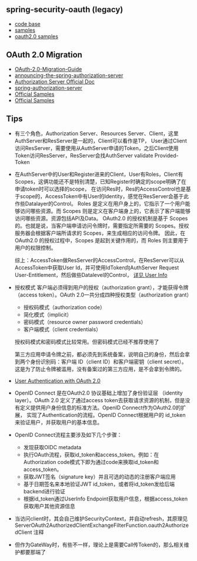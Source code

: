 ## spring-security-oauth (legacy)

- [code base](https://github.com/spring-attic/spring-security-oauth)
- [samples](https://github.com/spring-attic/spring-security-oauth/tree/main/samples)
- [oauth2.0 samples](https://github.com/jgrandja/spring-security-oauth-2-4-migrate)

## OAuth 2.0 Migration

- [OAuth-2.0-Migration-Guide](https://github.com/spring-projects/spring-security/wiki/OAuth-2.0-Migration-Guide)
- [announcing-the-spring-authorization-server](https://spring.io/blog/2020/04/15/announcing-the-spring-authorization-server)
- [Authorization Server Official Doc](https://docs.spring.io/spring-authorization-server/docs/current/reference/html/)
- [spring-authorization-server](https://github.com/spring-projects/spring-authorization-server)
- [Official Samples](https://github.com/spring-projects/spring-authorization-server/tree/main/samples)
- [Official Samples](https://github.com/spring-projects/spring-security-samples)

## Tips

- 有三个角色，Authorization Server、Resources Server、Client，这里AuthServer和ResServer是一起的，Client可以看作是TP，
  User通过Client访问ResServer，需要使用从AuthServer申请的Token，之后Client使用Token访问ResServer，ResServer会找AuthServer
  validate Provided-Token
- 在AuthServer中的User和Register进来的Client，User有Roles，Client有Scopes，这俩功能还不是特别清楚，已知Register时确定的scope明确了在申请token时可以选择的scope，
  在访问Res时，Res的AccessControl也是基于scope的，AccessToken中有User的Identity，感觉在ResServer会基于此作些Datalayer的Control。
  Roles 是定义在用户身上的，它指示了一个用户能够访问哪些资源。而 Scopes 则是定义在客户端身上的，它表示了客户端能够访问哪些资源。资源包括API及Data。
  OAuth2.0 的授权机制是基于 Scopes 的。也就是说，当客户端申请访问令牌时，需要指定所需要的 Scopes。授权服务器会根据客户端所请求的
  Scopes，来生成相应的访问令牌。
  因此，在 OAuth2.0 的授权过程中，Scopes 是起到关键作用的，而 Roles 则主要用于用户的权限控制。

  综上：AccessToken做ResServer的AccessControl，在ResServer可以从AccessToken中获取User Id，并可使用IdToken向AuthServer
  Request User-Entitlement，然后做些Datalevel的Control，
  [详见 User Info](https://docs.spring.io/spring-authorization-server/docs/current/reference/html/guides/how-to-userinfo.html#enable-user-info)
- 授权模式
  客户端必须得到用户的授权（authorization grant），才能获得令牌（access token）。OAuth 2.0一共分成四种授权类型（authorization
  grant）

    - 授权码模式（authorization code）
    - 简化模式（implicit）
    - 密码模式（resource owner password credentials）
    - 客户端模式（client credentials）

  授权码模式和密码模式比较常用。但密码模式已经不推荐使用了

  第三方应用申请令牌之前，都必须先到系统备案，说明自己的身份，然后会拿到两个身份识别码：客户端 ID（client ID）和客户端密钥（client
  secret）。这是为了防止令牌被滥用，没有备案过的第三方应用，是不会拿到令牌的。

- [User Authentication with OAuth 2.0](https://oauth.net/articles/authentication/)
- OpenID Connect 是在OAuth2.0 协议基础上增加了身份验证层 （identity layer）。OAuth 2.0 定义了通过access
  token去获取请求资源的机制，但是没有定义提供用户身份信息的标准方法。OpenID Connect作为OAuth2.0的扩展，
  实现了Authentication的流程。OpenID Connect根据用户的 id_token 来验证用户，并获取用户的基本信息。
- OpenID Connect流程主要涉及如下几个步骤：

    - 发现获取OIDC metadata
    - 执行OAuth流程，获取id_token和access_token。例如：在 Authorization code模式下即为通过code来换取id_token和access_token。
    - 获取JWT签名（signature key）并且可选的动态的注册客户端应用
    - 基于日期签名来本地验证JWT id_token，或者将id_token发给后端backend进行验证
    - 根据id_token通过UserInfo Endpoint获取用户信息，根据access_token获取用户其他资源信息

- 当访问client时，其会自己维护SecurityContext，并自动refresh，其原理见
  ServerOAuth2AuthorizedClientExchangeFilterFunction.oauth2AuthorizedClient 注释
- 但作为GateWay时，有些不一样，理论上是需要Call传Token的，那么相关维护都要那端了
